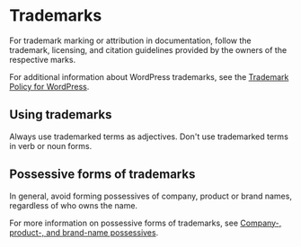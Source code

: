 # Trademarks

For trademark marking or attribution in documentation, follow the trademark, licensing, and citation guidelines provided by the owners of the respective marks.

For additional information about WordPress trademarks, see the [Trademark Policy for WordPress](https://wordpressfoundation.org/trademark-policy/).

## Using trademarks

Always use trademarked terms as adjectives. Don't use trademarked terms in verb or noun forms.

## Possessive forms of trademarks

In general, avoid forming possessives of company, product or brand names, regardless of who owns the name.  

For more information on possessive forms of trademarks, see [Company-, product-, and brand-name possessives]().
